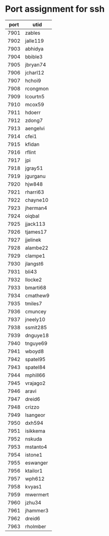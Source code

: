 # Port assignment for ssh

|port|utid|
|----|------|
|7901|zables|
|7902|jalle119|
|7903|abhidya|
|7904|bbible3|
|7905|jbryan74|
|7906|jcharl12|
|7907|hchoi9|
|7908|rcongmon|
|7909|lcourtn5|
|7910|mcox59|
|7911|hdoerr|
|7912|zdong7|
|7913|aengelvi|
|7914|cfei1|
|7915|kfidan|
|7916|rflint|
|7917|jpi|
|7918|jgray51|
|7919|jgurganu|
|7920|hjw848|
|7921|rharri63|
|7922|chayne10|
|7923|jherman4|
|7924|oiqbal|
|7925|jjack113|
|7926|tjames17|
|7927|jjelinek|
|7928|alambe22|
|7929|clampe1|
|7930|jlangst6|
|7931|bli43|
|7932|llocke2|
|7933|bmarti68|
|7934|cmathew9|
|7935|tmiles7|
|7936|cmuncey|
|7937|jneely10|
|7938|ssmit285|
|7939|dnguye18|
|7940|tnguye69|
|7941|wboyd8|
|7942|spatel95|
|7943|spatel84|
|7944|mphill66|
|7945|vrajago2|
|7946|aravi|
|7947|dreid6|
|7948|crizzo|
|7949|lsangeor|
|7950|dxh594|
|7951|isikkema|
|7952|nskuda|
|7953|mstanto4|
|7954|istone1|
|7955|eswanger|
|7956|ktailor1|
|7957|wph612|
|7958|kvyas1|
|7959|mwermert|
|7960|jzhu34|
|7961|jhammer3|
|7962|dreid6|
|7963|rholmber|
